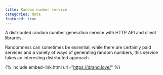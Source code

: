 ```yaml
---
title: Random number service
categories: data
featured: true
---
```


A distributed random number generation service with HTTP API and client libraries.

<!-- - -->

Randomness can sometimes be essential; while there are certainly paid services and a variety of ways of generating random numbers, this service takes an interesting distributed approach.

{% include embed-link.html url="https://drand.love/" %}